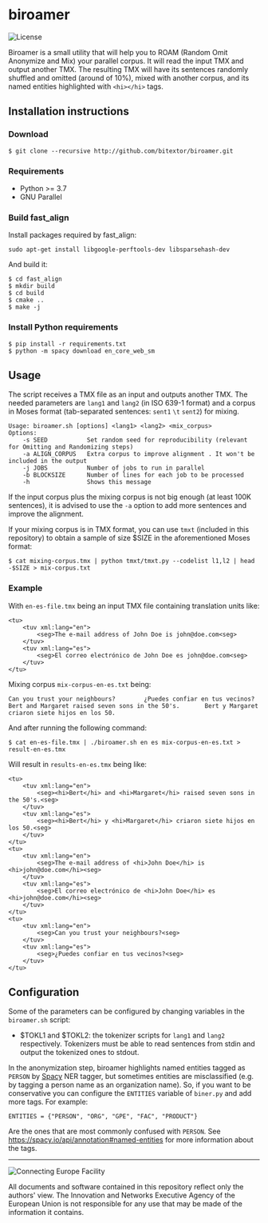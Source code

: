 # biroamer

![License](https://img.shields.io/badge/License-GPLv3-blue.svg)

Biroamer is a small utility that will help you to ROAM (Random Omit Anonymize and Mix) your parallel corpus.
It will read the input TMX and output another TMX.
The resulting TMX will have its sentences randomly shuffled and omitted (around of 10%), mixed with another corpus, 
and its named entities highlighted with `<hi></hi>` tags.

## Installation instructions

### Download

```
$ git clone --recursive http://github.com/bitextor/biroamer.git
```

### Requirements

 * Python >= 3.7
 * GNU Parallel

### Build fast_align

Install packages required by fast_align:
```
sudo apt-get install libgoogle-perftools-dev libsparsehash-dev
```

And build it:
```
$ cd fast_align
$ mkdir build
$ cd build
$ cmake ..
$ make -j
```

### Install Python requirements

```
$ pip install -r requirements.txt
$ python -m spacy download en_core_web_sm
```


## Usage

The script receives a TMX file as an input and outputs another TMX. 
The needed parameters are `lang1` and `lang2` (in ISO 639-1 format) and a corpus in Moses format 
(tab-separated sentences: `sent1` `\t` `sent2`) for mixing.

```
Usage: biroamer.sh [options] <lang1> <lang2> <mix_corpus>
Options:
    -s SEED           Set random seed for reproducibility (relevant for Omitting and Randomizing steps)
    -a ALIGN_CORPUS   Extra corpus to improve alignment . It won't be included in the output
    -j JOBS           Number of jobs to run in parallel
    -b BLOCKSIZE      Number of lines for each job to be processed
    -h                Shows this message
```

If the input corpus plus the mixing corpus is not big enough (at least 100K sentences), 
it is advised to use the `-a` option to add more sentences and improve the alignment.

If your mixing corpus is in TMX format, you can use `tmxt` (included in this repository) 
to obtain a sample of size $SIZE in the aforementioned Moses format:

```
$ cat mixing-corpus.tmx | python tmxt/tmxt.py --codelist l1,l2 | head -$SIZE > mix-corpus.txt
```

### Example

With `en-es-file.tmx` being an input TMX file containing translation units like:

```
<tu>
    <tuv xml:lang="en">
        <seg>The e-mail address of John Doe is john@doe.com<seg>
    </tuv>
    <tuv xml:lang="es">
        <seg>El correo electrónico de John Doe es john@doe.com<seg>
    </tuv>
</tu>
```

Mixing corpus `mix-corpus-en-es.txt` being:

```
Can you trust your neighbours?        ¿Puedes confiar en tus vecinos?
Bert and Margaret raised seven sons in the 50's.       Bert y Margaret criaron siete hijos en los 50.
```

And after running the following command:

```
$ cat en-es-file.tmx | ./biroamer.sh en es mix-corpus-en-es.txt > result-en-es.tmx
```


Will result in `results-en-es.tmx` being like:

```
<tu>
    <tuv xml:lang="en">
        <seg><hi>Bert</hi> and <hi>Margaret</hi> raised seven sons in the 50's.<seg>
    </tuv>
    <tuv xml:lang="es">
        <seg><hi>Bert</hi> y <hi>Margaret</hi> criaron siete hijos en los 50.<seg>
    </tuv>
</tu>
<tu>
    <tuv xml:lang="en">
        <seg>The e-mail address of <hi>John Doe</hi> is <hi>john@doe.com</hi><seg>
    </tuv>
    <tuv xml:lang="es">
        <seg>El correo electrónico de <hi>John Doe</hi> es <hi>john@doe.com</hi><seg>
    </tuv>
</tu>
<tu>
    <tuv xml:lang="en">
        <seg>Can you trust your neighbours?<seg>
    </tuv>
    <tuv xml:lang="es">
        <seg>¿Puedes confiar en tus vecinos?<seg>
    </tuv>
</tu>
```


## Configuration

Some of the parameters can be configured by changing variables in the `biroamer.sh` script:
 * $TOKL1 and $TOKL2: the tokenizer scripts for `lang1` and `lang2` respectively. Tokenizers must be able to read sentences from stdin and output the tokenized ones to stdout.

In the anonymization step, biroamer highlights named entities tagged as `PERSON` by [Spacy](https://spacy.io/) NER tagger,
but sometimes entities are misclassified (e.g. by tagging a person name as an organization name). 
So, if you want to be conservative you can configure the `ENTITIES` variable of `biner.py` and add more tags. For example:

```
ENTITIES = {"PERSON", "ORG", "GPE", "FAC", "PRODUCT"}
```
Are the ones that are most commonly confused with `PERSON`. 
See https://spacy.io/api/annotation#named-entities for more information about the tags.


___

![Connecting Europe Facility](https://www.paracrawl.eu/images/logo_en_cef273x39.png)

All documents and software contained in this repository reflect only the authors' view. The Innovation and Networks Executive Agency of the European Union is not responsible for any use that may be made of the information it contains.
